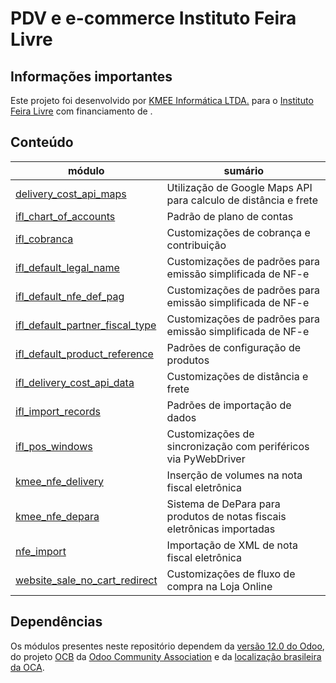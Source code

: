 # PDV e e-commerce Instituto Feira Livre

## Informações importantes

Este projeto foi desenvolvido por [KMEE Informática LTDA.](https://www.kmee.com.br/) para o [Instituto Feira Livre](https://ifl.kmee.com.br/) com financiamento de .

## Conteúdo

módulo | sumário
--- | --- 
[delivery_cost_api_maps](delivery_cost_api_maps/) | Utilização de Google Maps API para calculo de distância e frete
[ifl_chart_of_accounts](ifl_chart_of_accounts/) | Padrão de plano de contas
[ifl_cobranca](ifl_cobranca/) | Customizações de cobrança e contribuição
[ifl_default_legal_name](ifl_default_legal_name/) | Customizações de padrões para emissão simplificada de NF-e
[ifl_default_nfe_def_pag](ifl_default_nfe_def_pag/) | Customizações de padrões para emissão simplificada de NF-e
[ifl_default_partner_fiscal_type](ifl_default_partner_fiscal_type/) | Customizações de padrões para emissão simplificada de NF-e
[ifl_default_product_reference](ifl_default_product_reference/) | Padrões de configuração de produtos
[ifl_delivery_cost_api_data](ifl_delivery_cost_api_data/) | Customizações de distância e frete
[ifl_import_records](ifl_import_records/) | Padrões de importação de dados
[ifl_pos_windows](ifl_pos_windows/) | Customizações de sincronização com periféricos via PyWebDriver
[kmee_nfe_delivery](kmee_nfe_delivery/) | Inserção de volumes na nota fiscal eletrônica
[kmee_nfe_depara](kmee_nfe_depara/) | Sistema de DePara para produtos de notas fiscais eletrônicas importadas
[nfe_import](nfe_import/) | Importação de XML de nota fiscal eletrônica
[website_sale_no_cart_redirect](website_sale_no_cart_redirect/) | Customizações de fluxo de compra na Loja Online


## Dependências

Os módulos presentes neste repositório dependem da [versão 12.0 do Odoo](https://github.com/odoo/odoo/tree/12.0), do projeto [OCB](https://github.com/OCA/OCB/tree/12.0) da [Odoo Community Association](https://github.com/OCA) e da [localização brasileira da OCA](https://github.com/OCA/l10n-brazil/tree/12.0).
